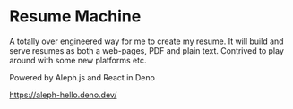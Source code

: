 # Resume Machine

A totally over engineered way for me to create my resume. It will build and serve resumes as both a web-pages, PDF and plain text. Contrived to play around with some new platforms etc.


Powered by Aleph.js and React in Deno

https://aleph-hello.deno.dev/

